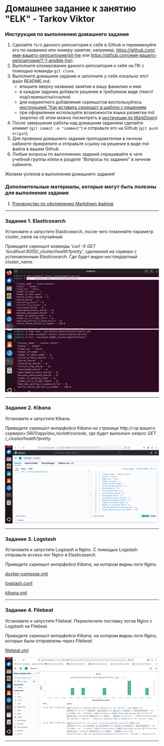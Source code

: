 # Домашнее задание к занятию "ELK" - Tarkov Viktor


### Инструкция по выполнению домашнего задания

   1. Сделайте `fork` данного репозитория к себе в Github и переименуйте его по названию или номеру занятия, например, https://github.com/имя-вашего-репозитория/git-hw или  https://github.com/имя-вашего-репозитория/7-1-ansible-hw).
   2. Выполните клонирование данного репозитория к себе на ПК с помощью команды `git clone`.
   3. Выполните домашнее задание и заполните у себя локально этот файл README.md:
      - впишите вверху название занятия и вашу фамилию и имя
      - в каждом задании добавьте решение в требуемом виде (текст/код/скриншоты/ссылка)
      - для корректного добавления скриншотов воспользуйтесь [инструкцией "Как вставить скриншот в шаблон с решением](https://github.com/netology-code/sys-pattern-homework/blob/main/screen-instruction.md)
      - при оформлении используйте возможности языка разметки md (коротко об этом можно посмотреть в [инструкции  по MarkDown](https://github.com/netology-code/sys-pattern-homework/blob/main/md-instruction.md))
   4. После завершения работы над домашним заданием сделайте коммит (`git commit -m "comment"`) и отправьте его на Github (`git push origin`);
   5. Для проверки домашнего задания преподавателем в личном кабинете прикрепите и отправьте ссылку на решение в виде md-файла в вашем Github.
   6. Любые вопросы по выполнению заданий спрашивайте в чате учебной группы и/или в разделе “Вопросы по заданию” в личном кабинете.
   
Желаем успехов в выполнении домашнего задания!
   
### Дополнительные материалы, которые могут быть полезны для выполнения задания

1. [Руководство по оформлению Markdown файлов](https://gist.github.com/Jekins/2bf2d0638163f1294637#Code)

---

### Задание 1. Elasticsearch

Установите и запустите Elasticsearch, после чего поменяйте параметр cluster_name на случайный.

*Приведите скриншот команды 'curl -X GET 'localhost:9200/_cluster/health?pretty', сделанной на сервере с установленным Elasticsearch. Где будет виден нестандартный cluster_name.*

![1](img/1.png)
![2](img/2.png)

---

### Задание 2. Kibana

Установите и запустите Kibana.

*Приведите скриншот интерфейса Kibana на странице http://<ip вашего сервера>:5601/app/dev_tools#/console, где будет выполнен запрос GET /_cluster/health?pretty.*

![3](img/3.png)

---

### Задание 3. Logstash

Установите и запустите Logstash и Nginx. С помощью Logstash отправьте access-лог Nginx в Elasticsearch.

*Приведите скриншот интерфейса Kibana, на котором видны логи Nginx.*

[docker-compose.yml](https://github.com/stimul2520/elk/blob/d6fbbbf306352fa73860813c154838d96132f95f/docker-compose.yml)

[logstash.conf](https://github.com/stimul2520/elk/blob/d6fbbbf306352fa73860813c154838d96132f95f/logstash.conf)

[kibana.yml](https://github.com/stimul2520/elk/blob/d6fbbbf306352fa73860813c154838d96132f95f/kibana.yml)


---

### Задание 4. Filebeat

Установите и запустите Filebeat. Переключите поставку логов Nginx с Logstash на Filebeat.

*Приведите скриншот интерфейса Kibana, на котором видны логи Nginx, которые были отправлены через Filebeat.*

[filebeat.yml](https://github.com/stimul2520/elk/blob/d6fbbbf306352fa73860813c154838d96132f95f/filebeat.yml)

![300](img/300.png)


---
